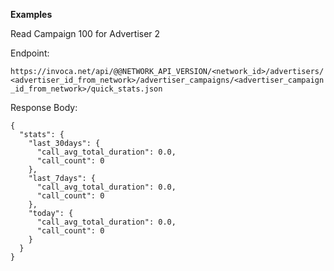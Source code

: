**Examples**

Read Campaign 100 for Advertiser 2

Endpoint:

`https://invoca.net/api/@@NETWORK_API_VERSION/<network_id>/advertisers/<advertiser_id_from_network>/advertiser_campaigns/<advertiser_campaign_id_from_network>/quick_stats.json`

Response Body:

    {
      "stats": {
        "last_30days": {
          "call_avg_total_duration": 0.0,
          "call_count": 0
        },
        "last_7days": {
          "call_avg_total_duration": 0.0,
          "call_count": 0
        },
        "today": {
          "call_avg_total_duration": 0.0,
          "call_count": 0
        }
      }
    }
